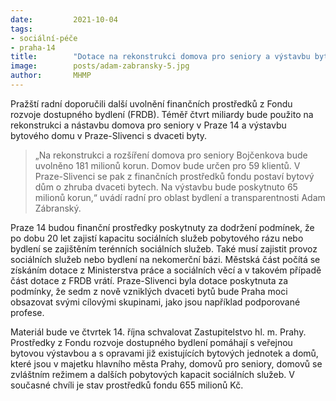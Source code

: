 ```yaml
---
date:         2021-10-04
tags:         
- sociální-péče
- praha-14
title:        "Dotace na rekonstrukci domova pro seniory a výstavbu bytového domu"
image: 	      posts/adam-zabransky-5.jpg
author:       MHMP
---
```


Pražští radní doporučili další uvolnění finančních prostředků z Fondu rozvoje dostupného bydlení (FRDB). Téměř čtvrt miliardy bude použito na rekonstrukci a nástavbu domova pro seniory v Praze 14 a výstavbu bytového domu v Praze-Slivenci s dvaceti byty.

> „Na rekonstrukci a rozšíření domova pro seniory Bojčenkova bude uvolněno 181 milionů korun. Domov bude určen pro 59 klientů. V Praze-Slivenci se pak z finančních prostředků fondu postaví bytový dům o zhruba dvaceti bytech. Na výstavbu bude poskytnuto 65 milionů korun,“ uvádí radní pro oblast bydlení a transparentnosti Adam Zábranský.

Praze 14 budou finanční prostředky poskytnuty za dodržení podmínek, že po dobu 20 let zajistí kapacitu sociálních služeb pobytového rázu nebo bydlení se zajištěním terénních sociálních služeb. Také musí zajistit provoz sociálních služeb nebo bydlení na nekomerční bázi. Městská část počítá se získáním dotace z Ministerstva práce a sociálních věcí a v takovém případě část dotace z FRDB vrátí. Praze-Slivenci byla dotace poskytnuta za podmínky, že sedm z nově vzniklých dvaceti bytů bude Praha moci obsazovat svými cílovými skupinami, jako jsou například podporované profese.

Materiál bude ve čtvrtek 14. října schvalovat Zastupitelstvo hl. m. Prahy. Prostředky z Fondu rozvoje dostupného bydlení pomáhají s veřejnou bytovou výstavbou a s opravami již existujících bytových jednotek a domů, které jsou v majetku hlavního města Prahy, domovů pro seniory, domovů se zvláštním režimem a dalších pobytových kapacit sociálních služeb. V současné chvíli je stav prostředků fondu 655 milionů Kč.


